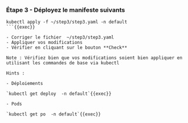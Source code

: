 


### Étape 3 - Déployez le manifeste suivants
```
kubectl apply -f ~/step3/step3.yaml -n default
```{{exec}}

- Corriger le fichier  ~/step3/step3.yaml
- Appliquer vos modifications
- Vérifier en cliquant sur le bouton **Check**

Note : Vérifiez bien que vos modifications soient bien appliquer en utilisant les commandes de base via kubectl 

Hints : 

- Déploiements

`kubectl get deploy  -n default`{{exec}}

- Pods

`kubectl get po  -n default`{{exec}}
